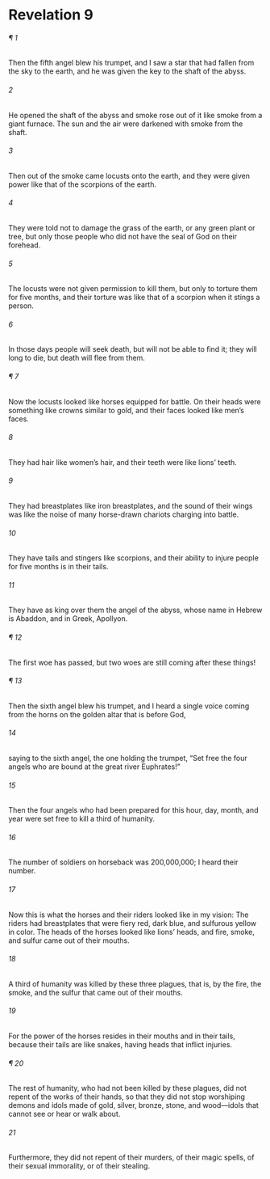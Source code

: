 # Revelation 9
###### ¶ 1
Then the fifth angel blew his trumpet, and I saw a star that had fallen from the sky to the earth, and he was given the key to the shaft of the abyss.
###### 2
He opened the shaft of the abyss and smoke rose out of it like smoke from a giant furnace. The sun and the air were darkened with smoke from the shaft.
###### 3
Then out of the smoke came locusts onto the earth, and they were given power like that of the scorpions of the earth.
###### 4
They were told not to damage the grass of the earth, or any green plant or tree, but only those people who did not have the seal of God on their forehead.
###### 5
The locusts were not given permission to kill them, but only to torture them for five months, and their torture was like that of a scorpion when it stings a person.
###### 6
In those days people will seek death, but will not be able to find it; they will long to die, but death will flee from them.
###### ¶ 7
Now the locusts looked like horses equipped for battle. On their heads were something like crowns similar to gold, and their faces looked like men’s faces.
###### 8
They had hair like women’s hair, and their teeth were like lions’ teeth.
###### 9
They had breastplates like iron breastplates, and the sound of their wings was like the noise of many horse-drawn chariots charging into battle.
###### 10
They have tails and stingers like scorpions, and their ability to injure people for five months is in their tails.
###### 11
They have as king over them the angel of the abyss, whose name in Hebrew is Abaddon, and in Greek, Apollyon.
###### ¶ 12
The first woe has passed, but two woes are still coming after these things!
###### ¶ 13
Then the sixth angel blew his trumpet, and I heard a single voice coming from the horns on the golden altar that is before God,
###### 14
saying to the sixth angel, the one holding the trumpet, “Set free the four angels who are bound at the great river Euphrates!”
###### 15
Then the four angels who had been prepared for this hour, day, month, and year were set free to kill a third of humanity.
###### 16
The number of soldiers on horseback was 200,000,000; I heard their number.
###### 17
Now this is what the horses and their riders looked like in my vision: The riders had breastplates that were fiery red, dark blue, and sulfurous yellow in color. The heads of the horses looked like lions’ heads, and fire, smoke, and sulfur came out of their mouths.
###### 18
A third of humanity was killed by these three plagues, that is, by the fire, the smoke, and the sulfur that came out of their mouths.
###### 19
For the power of the horses resides in their mouths and in their tails, because their tails are like snakes, having heads that inflict injuries.
###### ¶ 20
The rest of humanity, who had not been killed by these plagues, did not repent of the works of their hands, so that they did not stop worshiping demons and idols made of gold, silver, bronze, stone, and wood—idols that cannot see or hear or walk about.
###### 21
Furthermore, they did not repent of their murders, of their magic spells, of their sexual immorality, or of their stealing.
